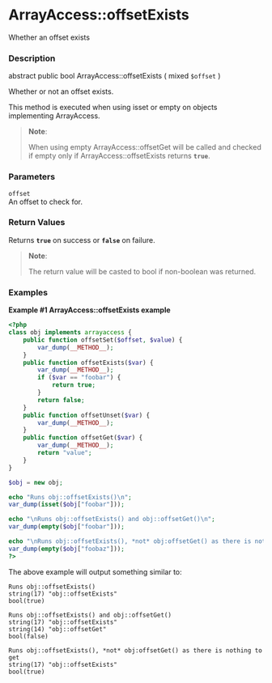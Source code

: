 ArrayAccess::offsetExists
=========================

Whether an offset exists

### Description

<span class="modifier">abstract</span> <span
class="modifier">public</span> <span class="type">bool</span> <span
class="methodname">ArrayAccess::offsetExists</span> ( <span
class="methodparam"><span class="type">mixed</span> `$offset`</span> )

Whether or not an offset exists.

This method is executed when using <span class="function">isset</span>
or <span class="function">empty</span> on objects implementing <span
class="classname">ArrayAccess</span>.

> **Note**:
>
> When using <span class="function">empty</span> <span
> class="function">ArrayAccess::offsetGet</span> will be called and
> checked if empty only if <span
> class="function">ArrayAccess::offsetExists</span> returns **`true`**.

### Parameters

`offset`  
An offset to check for.

### Return Values

Returns **`true`** on success or **`false`** on failure.

> **Note**:
>
> The return value will be casted to <span class="type">bool</span> if
> non-boolean was returned.

### Examples

**Example \#1 <span class="function">ArrayAccess::offsetExists</span>
example**

``` php
<?php
class obj implements arrayaccess {
    public function offsetSet($offset, $value) {
        var_dump(__METHOD__);
    }
    public function offsetExists($var) {
        var_dump(__METHOD__);
        if ($var == "foobar") {
            return true;
        }
        return false;
    }
    public function offsetUnset($var) {
        var_dump(__METHOD__);
    }
    public function offsetGet($var) {
        var_dump(__METHOD__);
        return "value";
    }
}

$obj = new obj;

echo "Runs obj::offsetExists()\n";
var_dump(isset($obj["foobar"]));

echo "\nRuns obj::offsetExists() and obj::offsetGet()\n";
var_dump(empty($obj["foobar"]));

echo "\nRuns obj::offsetExists(), *not* obj:offsetGet() as there is nothing to get\n";
var_dump(empty($obj["foobaz"]));
?>
```

The above example will output something similar to:

    Runs obj::offsetExists()
    string(17) "obj::offsetExists"
    bool(true)

    Runs obj::offsetExists() and obj::offsetGet()
    string(17) "obj::offsetExists"
    string(14) "obj::offsetGet"
    bool(false)

    Runs obj::offsetExists(), *not* obj:offsetGet() as there is nothing to get
    string(17) "obj::offsetExists"
    bool(true)
